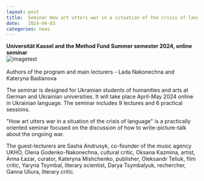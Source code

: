 ```yaml
---
layout: post
title:  Seminar How art utters war in a situation of the crisis of language
date:   2024-04-03
categories: news
---
```


<section markdown="1" class="EN">


**Universität Kassel and the Method Fund
Summer semester 2024, online seminar**
<br>
![imagetest]({{site.baseurl}}/assets/images/posts/seminar2024-kassel.jpg#50)
<br>
<br>
Authors of the program and main lecturers - Lada Nakonechna and Kateryna Badianova

The seminar is designed for Ukrainian students of humanities and arts at German and Ukrainian universities. It will take place April-May 2024 online in Ukrainian language. The seminar includes 9 lectures and 6 practical sessions.
 
"How art utters war in a situation of the crisis of language"  is a practically oriented seminar focused on the discussion of how to write-picture-talk about the ongoing war.

The guest-lecturers are Sasha Andrusyk, co-founder of the music agency UKHO, Olena Godenko-Nakonechna, cultural critic, Oksana Kazmina, artist, Anna Łazar, curator, Kateryna Mishchenko, publisher, Oleksandr Teliuk, film critic, Yaryna Tsymbal, literary scientist, Darya Tsymbalyuk, rechercher, Ganna Uliura, literary critic.
 

</section>


<section markdown="1" class="UKR">

</section>
